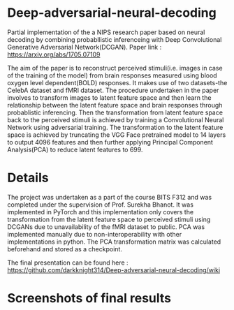 # Deep-adversarial-neural-decoding
Partial implementation of the a NIPS research paper based on neural decoding by combining probabllistic inferenceing with Deep Convolutional Generative Adversarial Network(DCGAN).
Paper link : https://arxiv.org/abs/1705.07109

The aim of the paper is to reconstruct perceived stimuli(i.e. images in case of the training of the model) from brain responses measured using blood oxygen level dependent(BOLD) responses. It makes use of two datasets-the CelebA dataset and fMRI dataset. The procedure undertaken in the paper involves to transform images to latent feature space and then learn the relationship between the latent feature space and brain responses through probablistic inferencing. Then the transformation from latent feature space back to the perceived stimuli is achieved by training a Convolutional Neural Network using adversarial training. The transformation to the latent feature space is achieved by truncating the VGG Face pretrained model to 14 layers to output 4096 features and then further applying Principal Component Analysis(PCA) to reduce latent features to 699.

# Details
The project was undertaken as a part of the course BITS F312 and was completed under the supervision of Prof. Surekha Bhanot. It was implemented in PyTorch and this implementation only covers the transformation from the latent feature space to perceived stimuli using DCGANs due to unavailability of the fMRI dataset to public. PCA was implemented manually due to non-interoperability with other implementations in python. The PCA transformation matrix was calculated beforehand and stored as a checkpoint.

The final presentation can be found here : https://github.com/darkknight314/Deep-adversarial-neural-decoding/wiki

# Screenshots of final results
